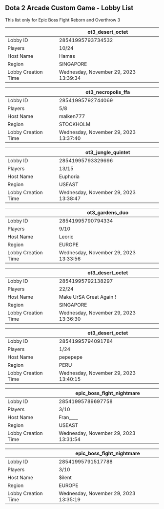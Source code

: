 ## Dota 2 Arcade Custom Game - Lobby List

This list only for Epic Boss Fight Reborn and Overthrow 3

|  | ot3_desert_octet |
| ------ | ------ |
| Lobby ID | 28541995793734532 |
| Players | 10/24 |
| Host Name | Hamas |
| Region | SINGAPORE |
| Lobby Creation Time | Wednesday, November 29, 2023 13:39:34 |


|  | ot3_necropolis_ffa |
| ------ | ------ |
| Lobby ID | 28541995792744069 |
| Players | 5/8 |
| Host Name | malken777 |
| Region | STOCKHOLM |
| Lobby Creation Time | Wednesday, November 29, 2023 13:37:40 |


|  | ot3_jungle_quintet |
| ------ | ------ |
| Lobby ID | 28541995793329696 |
| Players | 13/15 |
| Host Name | Euphoria |
| Region | USEAST |
| Lobby Creation Time | Wednesday, November 29, 2023 13:38:47 |


|  | ot3_gardens_duo |
| ------ | ------ |
| Lobby ID | 28541995790794334 |
| Players | 9/10 |
| Host Name | Leoric |
| Region | EUROPE |
| Lobby Creation Time | Wednesday, November 29, 2023 13:33:56 |


|  | ot3_desert_octet |
| ------ | ------ |
| Lobby ID | 28541995792138297 |
| Players | 22/24 |
| Host Name | Make UrSA Great Again ! |
| Region | SINGAPORE |
| Lobby Creation Time | Wednesday, November 29, 2023 13:36:30 |


|  | ot3_desert_octet |
| ------ | ------ |
| Lobby ID | 28541995794091784 |
| Players | 1/24 |
| Host Name | pepepepe |
| Region | PERU |
| Lobby Creation Time | Wednesday, November 29, 2023 13:40:15 |


|  | epic_boss_fight_nightmare |
| ------ | ------ |
| Lobby ID | 28541995789697758 |
| Players | 3/10 |
| Host Name | Fran____ |
| Region | USEAST |
| Lobby Creation Time | Wednesday, November 29, 2023 13:31:54 |


|  | epic_boss_fight_nightmare |
| ------ | ------ |
| Lobby ID | 28541995791517788 |
| Players | 3/10 |
| Host Name | $ilent |
| Region | EUROPE |
| Lobby Creation Time | Wednesday, November 29, 2023 13:35:19 |


